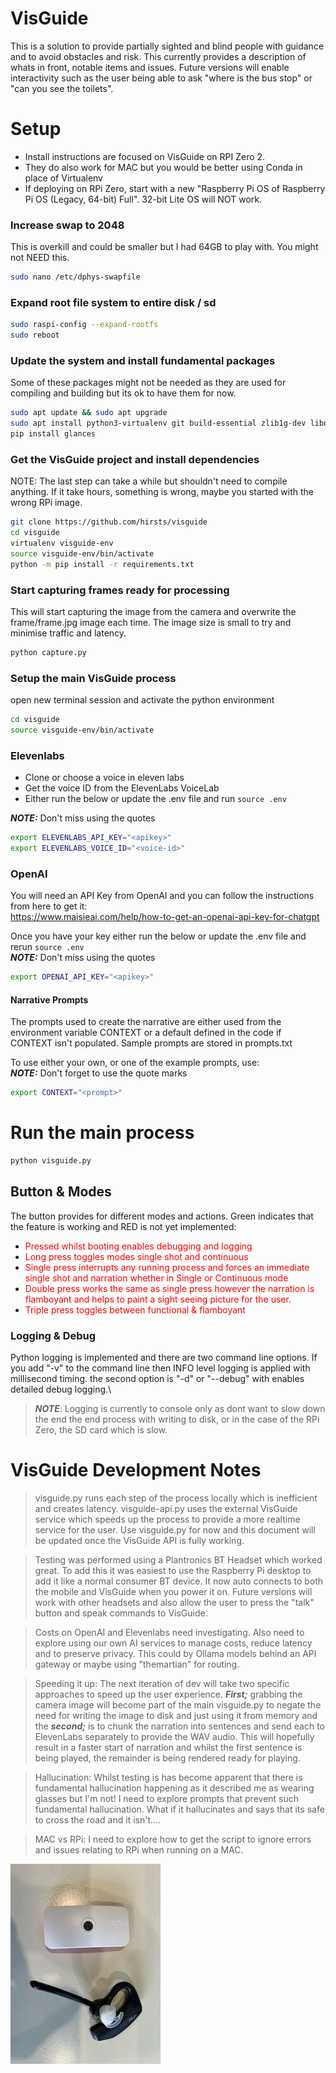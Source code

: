 # VisGuide
This is a solution to provide partially sighted and blind people with guidance and to avoid obstacles and risk. This currently provides a description of whats in front, notable items and issues. Future versions will enable interactivity such as the user being able to ask "where is the bus stop" or "can you see the toilets".


# Setup

* Install instructions are focused on VisGuide on RPI Zero 2. 
* They do also work for MAC but you would be better using Conda in place of Virtualenv
* If deploying on RPi Zero, start with a new "Raspberry Pi OS of Raspberry Pi OS (Legacy, 64-bit) Full". 32-bit Lite OS will NOT work.

### Increase swap to 2048
This is overkill and could be smaller but I had 64GB to play with. You might not NEED this.
```bash
sudo nano /etc/dphys-swapfile
```

### Expand root file system to entire disk / sd
```bash
sudo raspi-config --expand-rootfs
sudo reboot
```


### Update the system and install fundamental packages
Some of these packages might not be needed as they are used for compiling and building but its ok to have them for now.
```bash
sudo apt update && sudo apt upgrade
sudo apt install python3-virtualenv git build-essential zlib1g-dev libncurses5-dev libgdbm-dev libnss3-dev libssl-dev libreadline-dev libffi-dev python3-dev libasound2-dev
pip install glances
```

### Get the VisGuide project and install dependencies
NOTE: The last step can take a while but shouldn't need to compile anything. If it take hours, something is wrong, maybe you started with the wrong RPi image.
```bash
git clone https://github.com/hirsts/visguide
cd visguide
virtualenv visguide-env
source visguide-env/bin/activate
python -m pip install -r requirements.txt
```

### Start capturing frames ready for processing
This will start capturing the image from the camera and overwrite the frame/frame.jpg image each time. The image size is small to try and minimise traffic and latency.
```bash 
python capture.py
```

### Setup the main VisGuide process
open new terminal session and activate the python environment
```bash
cd visguide
source visguide-env/bin/activate
```
### Elevenlabs

* Clone or choose a voice in eleven labs
* Get the voice ID from the ElevenLabs VoiceLab
* Either run the below or update the .env file and run `source .env`

**_NOTE:_** Don't miss using the quotes
```bash
export ELEVENLABS_API_KEY="<apikey>"
export ELEVENLABS_VOICE_ID="<voice-id>"
```

### OpenAI
You will need an API Key from OpenAI and you can follow the instructions from here to get it:\
 https://www.maisieai.com/help/how-to-get-an-openai-api-key-for-chatgpt

Once you have your key either run the below or update the .env file and rerun `source .env`\
**_NOTE:_** Don't miss using the quotes
```bash
export OPENAI_API_KEY="<apikey>"
```
#### Narrative Prompts
The prompts used to create the narrative are either used from the environment variable CONTEXT or a default defined in the code if CONTEXT isn't populated. Sample prompts are stored in prompts.txt

To use either your own, or one of the example prompts, use:\
**_NOTE:_** Don't forget to use the quote marks
```bash
export CONTEXT="<prompt>"
```
# Run the main process
```bash
python visguide.py
```
## Button & Modes
The button provides for different modes and actions. Green indicates that the feature is working and RED is not yet implemented:
- <span style="color:red">Pressed whilst booting enables debugging and logging
- <span style="color:red">Long press toggles modes single shot and continuous
- <span style="color:red">Single press interrupts any running process and forces an immediate single shot and narration whether in Single or Continuous mode
- <span style="color:red">Double press works the same as single press however the narration is flamboyant and helps to paint a sight seeing picture for the user.
- <span style="color:red">Triple press toggles between functional & flamboyant


### Logging & Debug
Python logging is implemented and there are two command line options. If you add "-v" to the command line then INFO level logging is applied with millisecond timing. the second option is "-d" or "--debug" with enables detailed debug logging.\
> **_NOTE_**: Logging is currently to console only as dont want to slow down the end the end process with writing to disk, or in the case of the RPi Zero, the SD card which is slow.

# VisGuide Development Notes
> visguide.py runs each step of the process locally which is inefficient and creates latency. visguide-api.py uses the external VisGuide service which speeds up the process to provide a more realtime service for the user. Use visguide.py for now and this document will be updated once the VisGuide API is fully working.

> Testing was performed using a Plantronics BT Headset which worked great. To add this it was easiest to use the Raspberry Pi desktop to add it like a normal consumer BT device. It now auto connects to both the mobile and VisGuide when you power it on. Future versions will work with other headsets and also allow the user to press the "talk" button and speak commands to VisGuide.

> Costs on OpenAI and Elevenlabs need investigating. Also need to explore using our own AI services to manage costs, reduce latency and to preserve privacy. This could by Ollama models behind an API gateway or maybe using "themartian" for routing.

> Speeding it up: The next iteration of dev will take two specific approaches to speed up the user experience. **_First;_** grabbing the camera image will become part of the main visguide.py to negate the need for writing the image to disk and just using it from memory and the **_second;_** is to chunk the narration into sentences and send each to ElevenLabs separately to provide the WAV audio. This will hopefully result in a faster start of narration and whilst the first sentence is being played, the remainder is being rendered ready for playing.

> Hallucination: Whilst testing is has become apparent that there is fundamental hallucination happening as it described me as wearing glasses but I'm not! I need to explore prompts that prevent such fundamental hallucination. What if it hallucinates and says that its safe to cross the road and it isn't....

> MAC vs RPi: I need to explore how to get the script to ignore errors and issues relating to RPi when running on a MAC.

![Picture of VisGuide and Headset](https://github.com/hirsts/visguide/blob/main/image.jpeg?raw=true)
